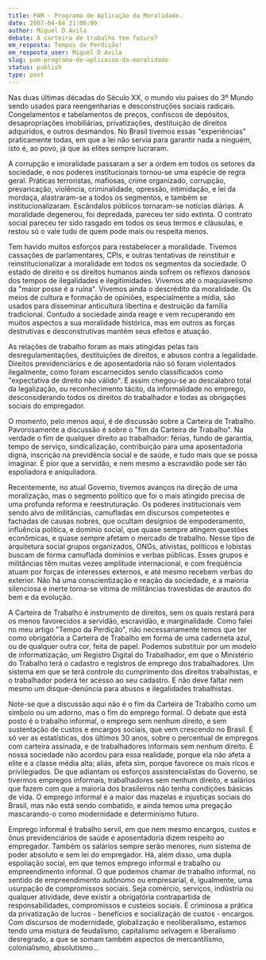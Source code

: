 ```yaml
---
title: PAM - Programa de Aplicação da Moralidade.
date: 2007-04-04 21:00:00
author: Miguel D Avila
debate: A carteira de trabalho tem futuro?
em_resposta: Tempos da Perdição!
em_resposta_user: Miguel D Avila
slug: pam-programa-de-aplicacao-da-moralidade
status: publish 
type: post
---
```


Nas duas últimas décadas do Século XX, o mundo viu países do 3º Mundo sendo usados para reengenharias e desconstruções sociais radicais. Congelamentos e tabelamentos de preços, confiscos de depósitos, desapropriações imobiliárias, privatizações, destituição de direitos adquiridos, e outros desmandos. No Brasil tivemos essas "experiências" praticamente todas, em que a lei não servia para garantir nada a ninguém, isto é, ao povo, já que às elites sempre lucraram.   

  

 A corrupção e imoralidade passaram a ser a ordem em todos os setores da sociedade, e nos poderes institucionais tornou-se uma espécie de regra geral. Práticas terroristas, mafiosas, crime organizado, corrupção, prevaricação, violência, criminalidade, opressão, intimidação, e lei da mordaça, alastraram-se a todos os segmentos, e também se institucionalizaram. Escândalos públicos tornaram-se notícias diárias. A moralidade degenerou, foi depredada, pareceu ter sido extinta. O contrato social pareceu ter sido rasgado em todos os seus termos e cláusulas, e restou só o vale tudo de quem pode mais ou respeita menos.  

  

 Tem havido muitos esforços para restabelecer a moralidade. Tivemos cassações de parlamentares, CPIs, e outras tentativas de reinstituir e reinstitucionalizar a moralidade em todos os segmentos da sociedade. O estado de direito e os direitos humanos ainda sofrem os reflexos danosos dos tempos de ilegalidades e ilegitimidades. Vivemos até o maquiavelismo da "maior posse é a ruína". Vivemos ainda o descrédito da moralidade. Os meios de cultura e formação de opiniões, especialmente a mídia, são usados para disseminar anticultura libertina e destruição da família tradicional. Contudo a sociedade ainda reage e vem recuperando em muitos aspectos a sua moralidade histórica, mas em outros as forças destrutivas e desconstrutivas mantém seus efeitos e atuação.  

  

 As relações de trabalho foram as mais atingidas pelas tais desregulamentações, destituições de direitos, e abusos contra a legalidade. Direitos previdenciários e de aposentadoria não só foram violentados ilegalmente, como foram escarnecidos sendo classificados como "expectativa de direito não válido". E assim chegou-se ao descalabro total da legalização, ou reconhecimento tácito, da informalidade no emprego, desconsiderando todos os direitos do trabalhador e todas as obrigações sociais do empregador.   

  

 O momento, pelo menos aqui, é de discussão sobre a Carteira de Trabalho. Pavorosamente a discussão é sobre o "fim da Carteira de Trabalho". Na verdade o fim de qualquer direito ao trabalhador: férias, fundo de garantia, tempo de serviço, sindicalização, contribuição para uma aposentadoria digna, inscrição na previdência social e de saúde, e tudo mais que se possa imaginar. É pior que a servidão, e nem mesmo a escravidão pode ser tão espoliadora e aniquiladora.   

  

Recentemente, no atual Governo, tivemos avanços na direção de uma moralização, mas o segmento político que foi o mais atingido precisa de uma profunda reforma e reestruturação. Os poderes institucionais vem sendo alvo de militâncias, camufladas em discursos competentes e fachadas de causas nobres, que ocultam desígnios de empoderamento, influência política, e domínio social, que quase sempre atingem questões econômicas, e quase sempre afetam o mercado de trabalho. Nesse tipo de arquitetura social grupos organizados, ONGs, ativistas, políticos e lobistas buscam de forma camuflada domínios e verbas públicas. Esses grupos e militâncias têm muitas vezes amplitude internacional, e com freqüência atuam por forças de interesses externos, e até mesmo recebem verbas do exterior. Não há uma conscientização e reação da sociedade, e a maioria silenciosa e inerte torna-se vítima de militâncias travestidas de arautos do bem e da evolução.   

  

A Carteira de Trabalho é instrumento de direitos, sem os quais restará para os menos favorecidos a servidão, escravidão, e marginalidade. Como falei no meu artigo "Tempo da Perdição", não necessariamente temos que ter como obrigatória a Carteira de Trabalho em forma de uma caderneta azul, ou de qualquer outra cor, feita de papel. Podemos substituir por um modelo de informatização, um Registro Digital do Trabalhador, em que o Ministério do Trabalho terá o cadastro e registros de emprego dos trabalhadores. Um sistema em que se terá controle do cumprimento dos direitos trabalhistas, e o trabalhador poderá ter acesso ao seu cadastro. E não deve faltar nem mesmo um disque-denúncia para abusos e ilegalidades trabalhistas.  

  

 Note-se que a discussão aqui não é o fim da Carteira de Trabalho como um símbolo ou um adorno, mas o fim do emprego formal. O debate que está posto é o trabalho informal, o emprego sem nenhum direito, e sem sustentação de custos e encargos sociais, que vem crescendo no Brasil. É só ver as estatísticas, dos últimos 30 anos, sobre o percentual de empregos com carteira assinada, e de trabalhadores informais sem nenhum direito. E nossa sociedade não acordou para essa realidade, porque ela não afeta a elite e a classe média alta; aliás, afeta sim, porque favorece os mais ricos e privilegiados. De que adiantam os esforços assistencialistas do Governo, se tivermos empregos informais, trabalhadores sem nenhum direito, e salários que fazem com que a maioria dos brasileiros não tenha condições básicas de vida. O emprego informal é a maior das mazelas e injustiças sociais do Brasil, mas não está sendo combatido, e ainda temos uma pregação mascarando-o como modernidade e determinismo futuro.   

  

Emprego informal é trabalho servil, em que nem mesmo encargos, custos e ônus previdenciários de saúde e aposentadoria dizem respeito ao empregador. Também os salários sempre serão menores, num sistema de poder absoluto e sem lei do empregador. Há, além disso, uma dupla espoliação social, em que temos emprego informal e trabalho ou empreendimento informal. O que podemos chamar de trabalho informal, no sentido de empreendimento autônomo ou empresarial, é, igualmente, uma usurpação de compromissos sociais. Seja comércio, serviços, indústria ou qualquer atividade, deve existir a obrigatória contrapartida de responsabilidades, compromissos e custeios sociais. É criminosa a prática da privatização de lucros - benefícios e socialização de custos - encargos. Com discursos de modernidade, globalização e neoliberalismo, estamos tendo uma mistura de feudalismo, capitalismo selvagem e liberalismo desregrado, a que se somam também aspectos de mercantilismo, colonialismo, absolutismo...
